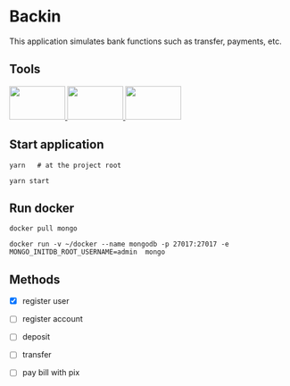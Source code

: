 # Backin

<p>
This application simulates bank functions such as transfer, payments, etc.
</p>

## Tools

<a href="https://www.typescriptlang.org/" target="_blank"> <img src="https://upload.wikimedia.org/wikipedia/commons/thumb/4/4c/Typescript_logo_2020.svg/512px-Typescript_logo_2020.svg.png"   width="100" height="60"/> </a> <a href="https://www.mongodb.com/pt-br"> <img src="https://www.ambientelivre.com.br/media/k2/items/cache/e9432fccf28a953514f077b86e5e657a_XL.jpg"  width="100" height="60"/> </a><a href="https://www.docker.com/"> <img src="https://d1.awsstatic.com/acs/characters/Logos/Docker-Logo_Horizontel_279x131.b8a5c41e56b77706656d61080f6a0217a3ba356d.png"  width="100" height="60"/> </a>


## Start application

```
yarn   # at the project root

yarn start 
```

## Run docker 

```
docker pull mongo

docker run -v ~/docker --name mongodb -p 27017:27017 -e MONGO_INITDB_ROOT_USERNAME=admin  mongo
```

## Methods
- [x] register user
- [ ] register account
- [ ] deposit
- [ ] transfer
- [ ] pay bill with pix

